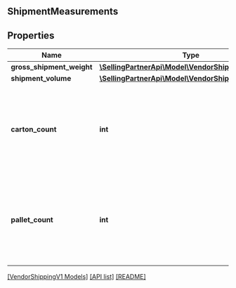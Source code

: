 ## ShipmentMeasurements

## Properties

Name | Type | Description | Notes
------------ | ------------- | ------------- | -------------
**gross_shipment_weight** | [**\SellingPartnerApi\Model\VendorShippingV1\Weight**](Weight.md) |  | [optional]
**shipment_volume** | [**\SellingPartnerApi\Model\VendorShippingV1\Volume**](Volume.md) |  | [optional]
**carton_count** | **int** | Number of cartons present in the shipment. Provide the cartonCount only for unpalletized shipments. | [optional]
**pallet_count** | **int** | Number of pallets present in the shipment. Provide the palletCount only for palletized shipments. | [optional]

[[VendorShippingV1 Models]](../) [[API list]](../../Api) [[README]](../../../README.md)
